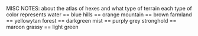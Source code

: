 MISC NOTES: about the atlas of hexes and what type of terrain each type of color represents
water == blue
hills == orange
mountain == brown
farmland == yellowytan
forest == darkgreen
mist == purply grey
stronghold == maroon
grassy == light green
